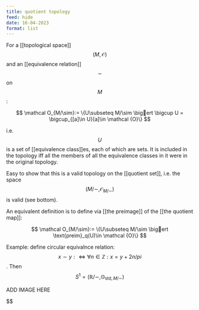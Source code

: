 ```yaml
---
title: quotient topology
feed: hide
date: 16-04-2023
format: list
---
```



For a [[topological space]] $$(M, \mathcal O)$$ and an [[equivalence relation]] $$\sim$$ on $$M$$:

$$
\mathcal O_{M/\sim}:= \{U\subseteq M/\sim \bigert \bigcup U = \bigcup_{[a]\in U}[a]\in \mathcal {O}\}
$$


i.e. $$U$$ is a set of [[equivalence class]]es, each of which are sets. It is included in the topology iff all the members of all the equivalence classes in it were in the original topology.

Easy to show that this is a valid topology on the [[quotient set]], i.e. the space $$(M/\sim, \mathcal O_{M/\sim})$$ is valid (see bottom).

An equivalent definition is to define via [[the preimage]] of the [[the quotient map]]:

$$
\mathcal O_{M/\sim}:= \{U\subseteq M/\sim \bigert \text{preim}_q(U)\in \mathcal {O}\}
$$



Example: define circular equivalnce relation: $$x\sim y:\iff \forall n\in \mathbb Z: x = y + 2n/pi$$. Then  $$S^1 = (\mathbb R/\sim, \mathbb O_{\text{std}, M/\sim})$$


ADD IMAGE HERE

$$